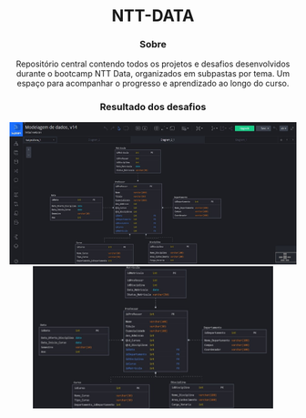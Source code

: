 <div align="center">
 
# NTT-DATA
### Sobre
Repositório central contendo todos os projetos e desafios desenvolvidos durante o bootcamp NTT Data, organizados em subpastas por tema. Um espaço para acompanhar o progresso e aprendizado ao longo do curso.

### Resultado dos desafios
<div>
<img src="Model-Star-Schema/img1.jpeg" type="image/jpeg" alt="Print_Screen" height=250>
<img src="Model-Star-Schema/img2.jpeg" type="image/jpeg" alt="Print_Screen Zoom" height=250>
</div>
</div>
